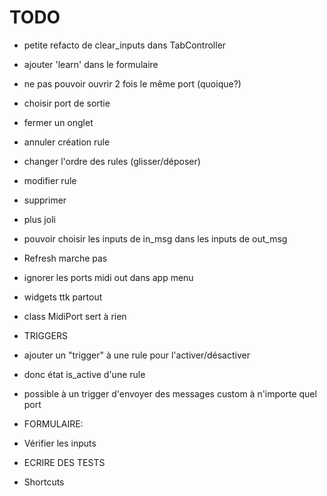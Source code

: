 # TODO

- petite refacto de clear_inputs dans TabController

- ajouter 'learn' dans le formulaire

- ne pas pouvoir ouvrir 2 fois le même port (quoique?)
- choisir port de sortie
- fermer un onglet

- annuler création rule
- changer l'ordre des rules (glisser/déposer)
- modifier rule
- supprimer

- plus joli

- pouvoir choisir les inputs de in_msg dans les inputs de out_msg

- Refresh marche pas
- ignorer les ports midi out dans app menu

- widgets ttk partout

- class MidiPort sert à rien

- TRIGGERS
- ajouter un "trigger" à une rule pour l'activer/désactiver
- donc état is_active d'une rule
- possible à un trigger d'envoyer des messages custom à n'importe quel port

- FORMULAIRE:
- Vérifier les inputs

- ECRIRE DES TESTS

- Shortcuts
